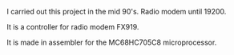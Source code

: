 I carried out this project in the mid 90's.
Radio modem until 19200.

It is a controller for radio modem FX919.

It is made in assembler for the MC68HC705C8 microprocessor.
